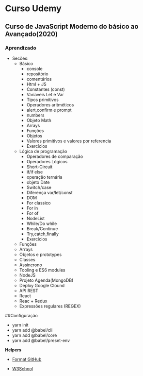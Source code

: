 # Curso Udemy

## Curso de JavaScript Moderno do básico ao Avançado(2020)

### Aprendizado

- Secões:
  - Básico
    - console
    - repositório
    - comentários
    - Html + JS
    - Constantes (const)
    - Variaveis Let e Var
    - Tipos primitivos
    - Operadores aritméticos
    - alert,confirm e prompt
    - numbers
    - Objeto Math
    - Arrays
    - Funções
    - Objetos
    - Valores primitivos e valores por referencia
    - Exercícios
  - Lógica de programação
    - Operadores de comparação
    - Operadores Lógicos
    - Short-Circuit
    - if/if else
    - operação ternária
    - objeto Date
    - Switch/case
    - Diferença var/let/const
    - DOM
    - For classico
    - For in
    - For of
    - NodeList
    - While/Do while
    - Break/Continue
    - Try,catch,finally
    - Exercícios
  - Funções
  - Arrays
  - Objetos e prototypes
  - Classes
  - Assíncrono
  - Tooling e ES6 modules
  - NodeJS
  - Projeto Agenda(MongoDB)
  - Deploy Google Clound
  - API REST
  - React
  - Reac + Redux
  - Expressões regulares (REGEX)

##Configuração

- yarn init
- yarn add @babel/cli
- yarn add @babel/core
- yarn add @babel/preset-env

**Helpers**

- [Format GitHub](https://help.github.com/en/articles/basic-writing-and-formatting-syntax)

- [W3School](https://www.w3schools.com/js/default.asp)
